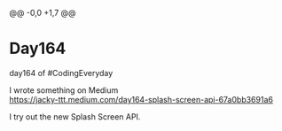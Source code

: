 @@ -0,0 +1,7 @@
# Day164
day164 of #CodingEveryday

I wrote something on Medium  
https://jacky-ttt.medium.com/day164-splash-screen-api-67a0bb3691a6

I try out the new Splash Screen API.
